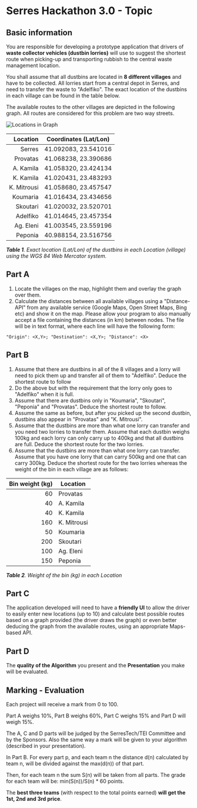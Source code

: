 # Serres Hackathon 3.0 - Topic

## Basic information

You are responsible for developing a prototype application that drivers of **waste collector vehicles (dustbin lorries)** will use to suggest the shortest route when picking-up and transporting rubbish to the central waste management location.

You shall assume that all dustbins are located in **8 different villages** and have to be collected. All lorries start from a central depot in Serres, and need to transfer the waste to "Adelfiko". The exact location of the dustbins in each village can be found in the table below.

The available routes to the other villages are depicted in the following graph. All routes are considered for this problem are two way streets.

![Locations in Graph](http://hackathon.serrestech.gr/pages/topic/routes.png)

| **Location**  | **Coordinates (Lat/Lon)** |
| -------------: |:-------------:|
| Serres | 41.092083, 23.541016 |
| Provatas | 41.068238, 23.390686 |
| A. Kamila | 41.058320, 23.424134 |
| K. Kamila | 41.020431, 23.483293 |
| K. Mitrousi | 41.058680, 23.457547 |
| Koumaria | 41.016434, 23.434656 |
| Skoutari | 41.020032, 23.520701 |
| Adelfiko | 41.014645, 23.457354 |
| Ag. Eleni | 41.003545, 23.559196 |
| Peponia | 40.988154, 23.516756 |

_**Table 1**. Exact location (Lat/Lon) of the dustbins in each Location (village) using the WGS 84 Web Mercator system._


## Part A

1. Locate the villages on the map, highlight them and overlay the graph over them.
2. Calculate the distances between all available villages using a "Distance-API" from any available service (Google Maps, Open Street Maps, Bing etc) and show it on the map. Please allow your program to also manually accept a file containing the distances (in km) between nodes. The file will be in text format, where each line will have the following form:

```
"Origin": <X,Y>; "Destination": <X,Y>; "Distance": <X>
```

## Part B

1. Assume that there are dustbins in all of the 8 villages and a lorry will need to pick them up and transfer all of them to "Adelfiko". Deduce the shortest route to follow
2. Do the above but with the requirement that the lorry only goes to "Adelfiko" when it is full.
3. Assume that there are dustbins only in "Koumaria", "Skoutari", "Peponia" and "Provatas". Deduce the shortest route to follow.
4. Assume the same as before, but after you picked up the second dustbin, dustbins also appear in "Provatas" and "K. Mitrousi".
5. Assume that the dustbins are more than what one lorry can transfer and you need two lorries to transfer them. Assume that each dustbin weighs 100kg and each lorry can only carry up to 400kg and that all dustbins are full. Deduce the shortest route for the two lorries.
6. Assume that the dustbins are more than what one lorry can transfer. Assume that you have one lorry that can carry 500kg and one that can carry 300kg. Deduce the shortest route for the two lorries whereas the weight of the bin in each village are as follows:


| **Bin weight (kg)** | **Location** |
| -------------: | ------------ |
| 60 | Provatas |
| 40 | A. Kamila |
| 40 | K. Kamila |
| 160 | K. Mitrousi |
| 50 | Koumaria |
| 200 |Skoutari |
| 100 | Ag. Eleni |
| 150 | Peponia |

_**Table 2**. Weight of the bin (kg) in each Location_


## Part C

The application developed will need to have a **friendly UI** to allow the driver to easily enter new locations (up to 10) and calculate best possible routes based on a graph provided (the driver draws the graph) or even better deducing the graph from the available routes, using an appropriate Maps-based API.

## Part D

The **quality of the Algorithm** you present and the **Presentation** you make will be evaluated.

## Marking - Evaluation

Each project will receive a mark from 0 to 100. 

Part A weighs 10%, Part B weighs 60%, Part C weighs 15% and Part D will weigh 15%.

The A, C and D parts will be judged by the SerresTech/TEI Committee and by the Sponsors. Also the same way a mark will be given to your algorithm (described in your presentation).

In Part B. For every part p, and each team n the distance d(n) calculated by team n, will be divided against the max(d(n)) of that part.

Then, for each team n the sum S(n) will be taken from all parts. The grade for each team will be: min(S(n))/S(n) * 60  points.

The **best three teams** (with respect to the total points earned) **will get the 1st, 2nd and 3rd price**.
